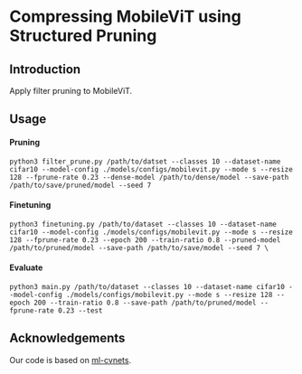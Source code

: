 #  Compressing MobileViT using Structured Pruning

## Introduction

Apply filter pruning to MobileViT.

## Usage

#### Pruning
```
python3 filter_prune.py /path/to/datset --classes 10 --dataset-name cifar10 --model-config ./models/configs/mobilevit.py --mode s --resize 128 --fprune-rate 0.23 --dense-model /path/to/dense/model --save-path /path/to/save/pruned/model --seed 7
```

#### Finetuning
```
python3 finetuning.py /path/to/dataset --classes 10 --dataset-name cifar10 --model-config ./models/configs/mobilevit.py --mode s --resize 128 --fprune-rate 0.23 --epoch 200 --train-ratio 0.8 --pruned-model /path/to/pruned/model --save-path /path/to/save/model --seed 7 \
```

#### Evaluate
```
python3 main.py /path/to/dataset --classes 10 --dataset-name cifar10 --model-config ./models/configs/mobilevit.py --mode s --resize 128 --epoch 200 --train-ratio 0.8 --save-path /path/to/pruned/model --fprune-rate 0.23 --test
```

## Acknowledgements
Our code is based on [ml-cvnets](https://github.com/apple/ml-cvnets).
